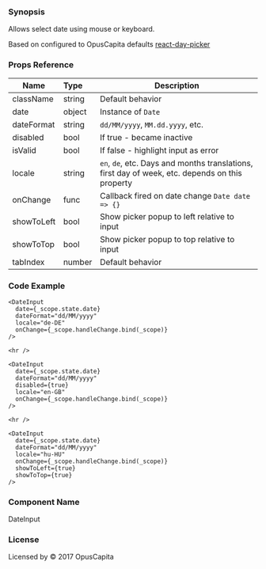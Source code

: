 ### Synopsis

Allows select date using mouse or keyboard.

Based on configured to OpusCapita defaults [react-day-picker](https://github.com/gpbl/react-day-picker)

### Props Reference

| Name                           | Type                    | Description                                                                                     |
| ------------------------------ | :---------------------- | -----------------------------------------------------------                                     |
| className                      | string                  | Default behavior                                                                                |
| date                           | object                  | Instance of `Date`                                                                              |
| dateFormat                     | string                  | `dd/MM/yyyy`, `MM.dd.yyyy`, etc.                                                                |
| disabled                       | bool                    | If true - became inactive                                                                       |
| isValid                        | bool                    | If false - highlight input as error                                                             |
| locale                         | string                  | `en`, `de`, etc. Days and months translations, first day of week, etc. depends on this property |
| onChange                       | func                    | Callback fired on date change `Date date => {}`                                                 |
| showToLeft                     | bool                    | Show picker popup to left relative to input                                                     |
| showToTop                      | bool                    | Show picker popup to top relative to input                                                      |
| tabIndex                       | number                  | Default behavior                                                                                |

### Code Example

```
<DateInput 
  date={_scope.state.date}
  dateFormat="dd/MM/yyyy"
  locale="de-DE"
  onChange={_scope.handleChange.bind(_scope)}
/>

<hr />

<DateInput 
  date={_scope.state.date}
  dateFormat="dd/MM/yyyy"
  disabled={true}
  locale="en-GB"
  onChange={_scope.handleChange.bind(_scope)}
/>

<hr />

<DateInput 
  date={_scope.state.date}
  dateFormat="dd/MM/yyyy"
  locale="hu-HU"
  onChange={_scope.handleChange.bind(_scope)}
  showToLeft={true}
  showToTop={true}
/>
```

### Component Name

DateInput

### License

Licensed by © 2017 OpusCapita

